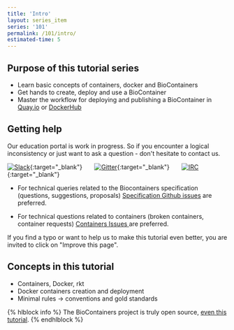```yaml
---
title: 'Intro'
layout: series_item
series: '101'
permalink: /101/intro/
estimated-time: 5
---
```


Purpose of this tutorial series
-------------------------------

* Learn basic concepts of containers, docker and BioContainers
* Get hands to create, deploy and use a BioContainer
* Master the workflow for deploying and publishing a BioContainer in [Quay.io](https://quay.io/organization/biocontainers) or [DockerHub](https://hub.docker.com/u/biocontainers/)

Getting help
------------

Our education portal is work in progress. So if you encounter a logical inconsistency or just want to ask a question - don't hesitate to contact us.

[![Slack](https://img.shields.io/badge/slack-join%20chat-ff69b4.svg)](https://biocontainers.slack.com){:target="_blank"} &nbsp; &nbsp; &nbsp; [![Gitter](https://badges.gitter.im/BioJS.png)](https://gitter.im/biocontainers/Lobby){:target="_blank"}  &nbsp; &nbsp; &nbsp;   [![IRC](https://img.shields.io/badge/irc-%23BioContainers-yellow.svg)](https://kiwiirc.com/client/irc.freenode.net/BioContainers){:target="_blank"}


- For technical queries related to the Biocontainers specification (questions, suggestions, proposals) [Specification Github issues](https://github.com/BioContainers/specs/issues) are preferred.

- For technical questions related to containers (broken containers, container requests) [Containers Issues ](https://github.com/BioContainers/containers/issues) are preferred.

If you find a typo or want to help us to make this tutorial even better, you are invited to click on "Improve this page".

[gitter]: https://gitter.im/biocontainers/Lobby

[containers issue]: https://github.com/BioContainers/containers/issues

[specification issue]: https://github.com/BioContainers/specs/issues

Concepts in this tutorial
------------------------

* Containers, Docker, rkt
* Docker containers creation and deployment
* Minimal rules -> conventions and gold standards

{% hlblock info %}
The BioContainers project is truly open source, [even this tutorial](https://github.com/BioContainers/edu/blob/master/series/101/10_intro.md).
{% endhlblock %}
